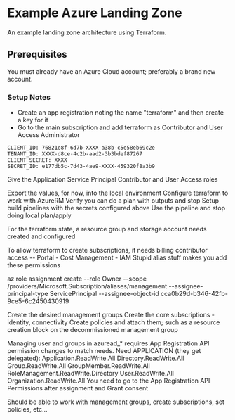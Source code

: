 # Example Azure Landing Zone

An example landing zone architecture using Terraform.

## Prerequisites

You must already have an Azure Cloud account; preferably a brand new account.

### Setup Notes

- Create an app registration noting the name "terraform" and then create a key for it
- Go to the main subscription and add terraform as Contributor and User Access Administrator
```
CLIENT_ID: 76821e8f-6d7b-XXXX-a38b-c5e58eb69c2e
TENANT_ID: XXXX-d8ce-4c2b-aad2-3b3bdef87267
CLIENT_SECRET: XXXX
SECRET_ID: e177db5c-7d43-4ae9-XXXX-459320f8a3b9
```
Give the Application Service Principal Contributor and User Access roles

Export the values, for now, into the local environment
Configure terraform to work with AzureRM
Verify you can do a plan with outputs and stop
Setup build pipelines with the secrets configured above
Use the pipeline and stop doing local plan/apply

For the terraform state, a resource group and storage account needs created and configured

To allow terraform to create subscriptions, it needs billing contributor access 
-- Portal - Cost Management - IAM 
Stupid alias stuff makes you add these permissions

az role assignment create --role Owner --scope /providers/Microsoft.Subscription/aliases/management --assignee-principal-type ServicePrincipal --assignee-object-id cca0b29d-b346-42fb-9ce5-6c2450430919

Create the desired management groups
Create the core subscriptions - identity, connectivity
Create policies and attach them; such as a resource creation block on the decommissioned management group

Managing user and groups in azuread_* requires App Registration API permission changes to match needs.
Need APPLICATION (they get delegated):
Application.ReadWrite.All
Directory.ReadWrite.All
Group.ReadWrite.All
GroupMember.ReadWrite.All
RoleManagement.ReadWrite.Directory
User.ReadWrite.All
Organization.ReadWrite.All
You need to go to the App Registration API Permissions after assignment and Grant consent

Should be able to work with management groups, create subscriptions, set policies, etc...